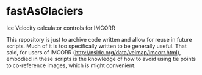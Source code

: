 fastAsGlaciers
==============

Ice Velocity calculator controls for IMCORR

This repository is just to archive code written and allow for reuse in future scripts.  Much of it is too specifically written to be generally useful.  That said, for users of IMCORR (http://nsidc.org/data/velmap/imcorr.html), embodied in these scripts is the knowledge of how to avoid using tie points to co-reference images, which is might convenient.
